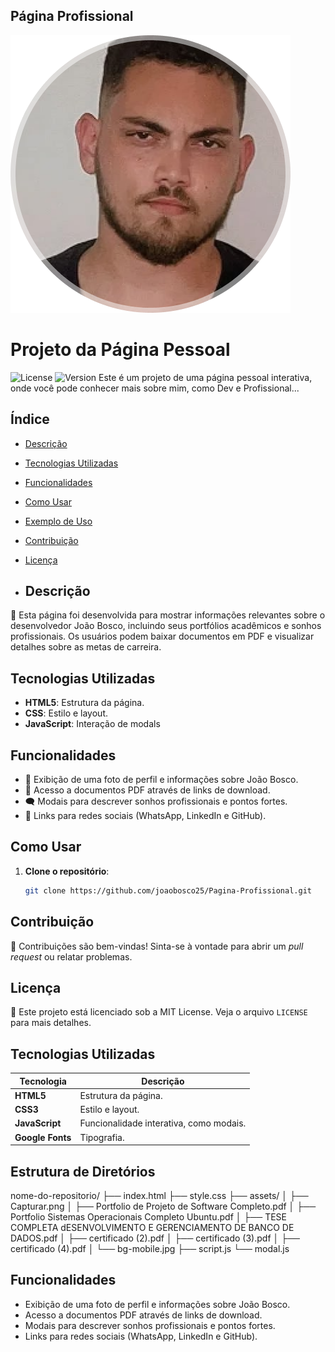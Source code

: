## Página Profissional
![João Bosco](assets/Capturar.png)

# Projeto da Página Pessoal
![License](https://img.shields.io/badge/license-MIT-blue)
![Version](https://img.shields.io/badge/version-1.0.0-brightgreen)
Este é um projeto de uma página pessoal interativa, onde você pode conhecer mais sobre mim, como Dev e Profissional...

## Índice
- [Descrição](#descrição)
- [Tecnologias Utilizadas](#tecnologias-utilizadas)
- [Funcionalidades](#funcionalidades)
- [Como Usar](#como-usar)
- [Exemplo de Uso](#exemplo-de-uso)
- [Contribuição](#contribuição)
- [Licença](#licença)

- ## Descrição

🎉 Esta página foi desenvolvida para mostrar informações relevantes sobre o desenvolvedor João Bosco, incluindo seus portfólios acadêmicos e sonhos profissionais. Os usuários podem baixar documentos em PDF e visualizar detalhes sobre as metas de carreira.

## Tecnologias Utilizadas
- **HTML5**: Estrutura da página.
- **CSS**: Estilo e layout.
- **JavaScript**: Interação de modals

## Funcionalidades
- 📸 Exibição de uma foto de perfil e informações sobre João Bosco.
- 📄 Acesso a documentos PDF através de links de download.
- 🗨️ Modais para descrever sonhos profissionais e pontos fortes.
- 🔗 Links para redes sociais (WhatsApp, LinkedIn e GitHub).

## Como Usar
1. **Clone o repositório**:
   ```bash
   git clone https://github.com/joaobosco25/Pagina-Profissional.git

## Contribuição
🤝 Contribuições são bem-vindas! Sinta-se à vontade para abrir um *pull request* ou relatar problemas.

## Licença
📜 Este projeto está licenciado sob a MIT License. Veja o arquivo `LICENSE` para mais detalhes.

## Tecnologias Utilizadas

| Tecnologia        | Descrição                          |
|-------------------|------------------------------------|
| **HTML5**         | Estrutura da página.               |
| **CSS3**          | Estilo e layout.                   |
| **JavaScript**    | Funcionalidade interativa, como modais. |
| **Google Fonts**  | Tipografia.                        |


## Estrutura de Diretórios
nome-do-repositorio/
├── index.html
├── style.css
├── assets/
│   ├── Capturar.png
│   ├── Portfolio de Projeto de Software Completo.pdf
│   ├── Portfolio Sistemas Operacionais Completo Ubuntu.pdf
│   ├── TESE COMPLETA dESENVOLVIMENTO E GERENCIAMENTO DE BANCO DE DADOS.pdf
│   ├── certificado (2).pdf
│   ├── certificado (3).pdf
│   ├── certificado (4).pdf
│   └── bg-mobile.jpg
├── script.js
└── modal.js



## Funcionalidades

- Exibição de uma foto de perfil e informações sobre João Bosco.
- Acesso a documentos PDF através de links de download.
- Modais para descrever sonhos profissionais e pontos fortes.
- Links para redes sociais (WhatsApp, LinkedIn e GitHub).

